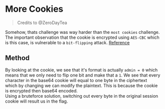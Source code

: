 # More Cookies
> Credits to @ZeroDayTea

Somehow, thats challenge was way harder than the `most cookies` challenge. The important observation that the cookie is encrypted using `AES-CBC` which is this case, is vulnerable to a `bit-flipping` attack. 
[Reference](https://dr3dd.gitlab.io/cryptography/2019/01/10/simple-AES-CBC-bit-flipping-attack/)  
## Method
By looking at the cookie, we see that it's format is actually `admin = 0` which means that we only need to flip one bit and make that a `1`. We see that every character in the base64 cookie will equal to one byte in the ciphertext which by changing we can modify the plaintext. This is because the cookie is encrypted then base64 encoded.  
Using a bruteforce solution, switching out every byte in the original session cookie will result us in the flag.